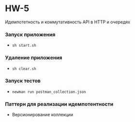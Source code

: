 # HW-5
Идемпотетность и коммутативность API в HTTP и очередях

### Запуск приложения
 - `sh start.sh`
 
### Удаление приложения
 - `sh clear.sh`
 
### Запуск тестов
 - `newman run postman_collection.json`

### Паттерн для реализации идемпотентности
 - Версионирование коллекции   